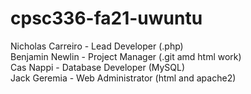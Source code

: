 # cpsc336-fa21-uwuntu
Nicholas Carreiro - Lead Developer (.php)  
Benjamin Newlin - Project Manager (.git amd html work)  
Cas Nappi - Database Developer (MySQL)  
Jack Geremia - Web Administrator (html and apache2)  
